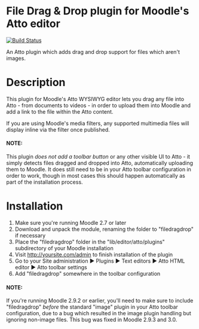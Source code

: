File Drag & Drop plugin for Moodle's Atto editor
================================================

[![Build Status](https://travis-ci.org/pauln/moodle-atto_filedragdrop.svg?branch=master)](https://travis-ci.org/pauln/moodle-atto_filedragdrop)

An Atto plugin which adds drag and drop support for files which aren't images.


Description
===========

This plugin for Moodle's Atto WYSIWYG editor lets you drag any file into Atto - from documents to videos - in order to upload them into Moodle and add a link to the file within the Atto content.

If you are using Moodle's media filters, any supported multimedia files will display inline via the filter once published.

#### NOTE:
This plugin *does not add a toolbar button* or any other visible UI to Atto - it simply detects files dragged and dropped into Atto, automatically uploading them to Moodle.  It does still need to be in your Atto toolbar configuration in order to work, though in most cases this should happen automatically as part of the installation process.

Installation
============

1. Make sure you're running Moodle 2.7 or later
2. Download and unpack the module, renaming the folder to "filedragdrop" if necessary
3. Place the "filedragdrop" folder in the "lib/editor/atto/plugins" subdirectory of your Moodle installation
4. Visit http://yoursite.com/admin to finish installation of the plugin
5. Go to your Site administration ► Plugins ► Text editors ► Atto HTML editor ► Atto toolbar settings
6. Add "filedragdrop" somewhere in the toolbar configuration

#### NOTE:
If you're running Moodle 2.9.2 or earlier, you'll need to make sure to include "filedragdrop" *before* the standard "image" plugin in your Atto toolbar configuration, due to a bug which resulted in the image plugin handling but ignoring non-image files.  This bug was fixed in Moodle 2.9.3 and 3.0.
